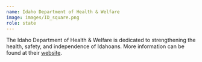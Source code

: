 ```yaml
---
name: Idaho Department of Health & Welfare
image: images/ID_square.png
role: state
---
```

The Idaho Department of Health & Welfare is dedicated to strengthening the health, safety, and independence of Idahoans. More information can be found at their [website](https://healthandwelfare.idaho.gov/).

